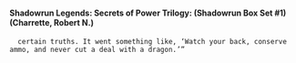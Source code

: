 #### Shadowrun Legends: Secrets of Power Trilogy: (Shadowrun Box Set #1) (Charrette, Robert N.)
      certain truths. It went something like, ‘Watch your back, conserve ammo, and never cut a deal with a dragon.’”

